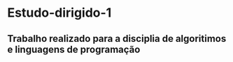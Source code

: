 # Estudo-dirigido-1
## Trabalho realizado para a disciplia de algoritimos e linguagens de programação
